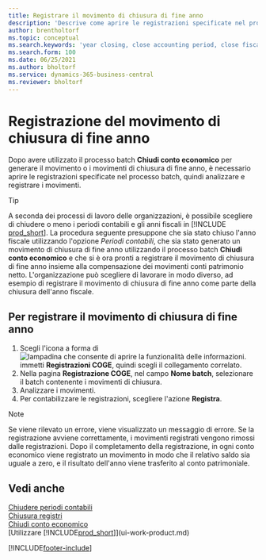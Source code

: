 ```yaml
---
title: Registrare il movimento di chiusura di fine anno
description: 'Descrive come aprire le registrazioni specificate nel processo batch Chiudi conto economico, quindi analizzare e registrare il movimento di chiusura di fine anno.'
author: brentholtorf
ms.topic: conceptual
ms.search.keywords: 'year closing, close accounting period, close fiscal year, bank account detailed trial balance'
ms.search.form: 100
ms.date: 06/25/2021
ms.author: bholtorf
ms.service: dynamics-365-business-central
ms.reviewer: bholtorf
---
```

# <a name="post-the-year-end-closing-entry"></a>Registrazione del movimento di chiusura di fine anno

Dopo avere utilizzato il processo batch **Chiudi conto economico** per generare il movimento o i movimenti di chiusura di fine anno, è necessario aprire le registrazioni specificate nel processo batch, quindi analizzare e registrare i movimenti.  

> [!TIP]
> A seconda dei processi di lavoro delle organizzazioni, è possibile scegliere di chiudere o meno i periodi contabili e gli anni fiscali in [!INCLUDE [prod_short](includes/prod_short.md)]. La procedura seguente presuppone che sia stato chiuso l'anno fiscale utilizzando l'opzione *Periodi contabili*, che sia stato generato un movimento di chiusura di fine anno utilizzando il processo batch **Chiudi conto economico** e che si è ora pronti a registrare il movimento di chiusura di fine anno insieme alla compensazione dei movimenti conti patrimonio netto. L'organizzazione può scegliere di lavorare in modo diverso, ad esempio di registrare il movimento di chiusura di fine anno come parte della chiusura dell'anno fiscale.

## <a name="to-post-the-year-end-closing-entry"></a>Per registrare il movimento di chiusura di fine anno

1. Scegli l'icona a forma di ![lampadina che consente di aprire la funzionalità delle informazioni.](media/ui-search/search_small.png "Dimmi cosa vuoi fare") immetti **Registrazioni COGE**, quindi scegli il collegamento correlato.
2. Nella pagina **Registrazione COGE**, nel campo **Nome batch**, selezionare il batch contenente i movimenti di chiusura.
3. Analizzare i movimenti.
4. Per contabilizzare le registrazioni, scegliere l'azione **Registra**.

> [!NOTE]  
> Se viene rilevato un errore, viene visualizzato un messaggio di errore. Se la registrazione avviene correttamente, i movimenti registrati vengono rimossi dalle registrazioni. Dopo il completamento della registrazione, in ogni conto economico viene registrato un movimento in modo che il relativo saldo sia uguale a zero, e il risultato dell'anno viene trasferito al conto patrimoniale.

## <a name="see-also"></a>Vedi anche

[Chiudere periodi contabili](year-close-account-periods.md)  
[Chiusura registri](year-close-books.md)  
[Chiudi conto economico](year-close-income-statement.md)  
[Utilizzare [!INCLUDE[prod_short](includes/prod_short.md)]](ui-work-product.md)


[!INCLUDE[footer-include](includes/footer-banner.md)]
